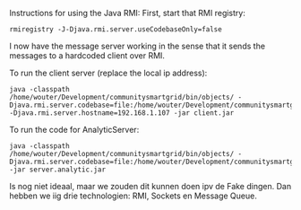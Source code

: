 


Instructions for using the Java RMI:
First, start that RMI registry:

    rmiregistry -J-Djava.rmi.server.useCodebaseOnly=false

I now have the message server working in the sense that it sends the messages to a hardcoded client over RMI.

To run the client server (replace the local ip address):

    java -classpath /home/wouter/Development/communitysmartgrid/bin/objects/ -Djava.rmi.server.codebase=file:/home/wouter/Development/communitysmartgrid/bin/objects/ -Djava.rmi.server.hostname=192.168.1.107 -jar client.jar

To run the code for AnalyticServer:

    java -classpath /home/wouter/Development/communitysmartgrid/bin/objects/ -Djava.rmi.server.codebase=file:/home/wouter/Development/communitysmartgrid/bin/objects/ -jar server.analytic.jar


Is nog niet ideaal, maar we zouden dit kunnen doen ipv de Fake dingen. Dan hebben we iig drie technologien: RMI, Sockets en Message Queue.


